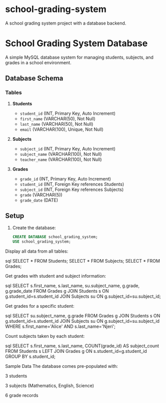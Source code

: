 # school-grading-system
A school grading system project with a database backend.
# School Grading System Database

A simple MySQL database system for managing students, subjects, and grades in a school environment.

## Database Schema

### Tables

1. **Students**
   - `student_id` (INT, Primary Key, Auto Increment)
   - `first_name` (VARCHAR(50), Not Null)
   - `last_name` (VARCHAR(50), Not Null)
   - `email` (VARCHAR(100), Unique, Not Null)

2. **Subjects**
   - `subject_id` (INT, Primary Key, Auto Increment)
   - `subject_name` (VARCHAR(100), Not Null)
   - `teacher_name` (VARCHAR(100), Not Null)

3. **Grades**
   - `grade_id` (INT, Primary Key, Auto Increment)
   - `student_id` (INT, Foreign Key references Students)
   - `subject_id` (INT, Foreign Key references Subjects)
   - `grade` (VARCHAR(5))
   - `grade_date` (DATE)

## Setup

1. Create the database:
   ```sql
   CREATE DATABASE school_grading_system;
   USE school_grading_system;

Display all data from all tables:

sql
SELECT * FROM Students;
SELECT * FROM Subjects;
SELECT * FROM Grades;

Get grades with student and subject information:

sql
SELECT s.first_name, s.last_name, su.subject_name, g.grade, g.grade_date
FROM Grades g
JOIN Students s ON g.student_id=s.student_id
JOIN Subjects su ON g.subject_id=su.subject_id;

Get grades for a specific student:

sql
SELECT su.subject_name, g.grade
FROM Grades g
JOIN Students s ON g.student_id=s.student_id
JOIN Subjects su ON g.subject_id=su.subject_id
WHERE s.first_name='Alice' AND s.last_name='Njeri';

Count subjects taken by each student:

sql
SELECT s.first_name, s.last_name, COUNT(grade_id) AS subject_count
FROM Students s
LEFT JOIN Grades g ON s.student_id=g.student_id
GROUP BY s.student_id;

Sample Data
The database comes pre-populated with:

3 students

3 subjects (Mathematics, English, Science)

6 grade records



   
